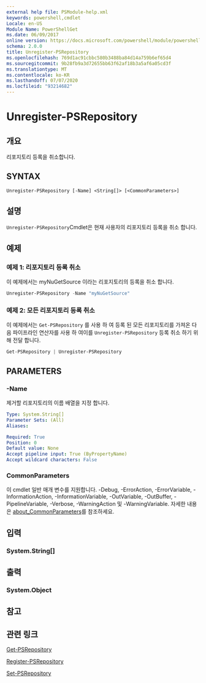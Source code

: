 ```yaml
---
external help file: PSModule-help.xml
keywords: powershell,cmdlet
Locale: en-US
Module Name: PowerShellGet
ms.date: 06/09/2017
online version: https://docs.microsoft.com/powershell/module/powershellget/unregister-psrepository?view=powershell-7.1&WT.mc_id=ps-gethelp
schema: 2.0.0
title: Unregister-PSRepository
ms.openlocfilehash: 769d1ac91cbbc580b3488ba84d14a759b6ef65d4
ms.sourcegitcommit: 9b28fb9a3d72655bb63f62af18b3a5af6a05cd3f
ms.translationtype: MT
ms.contentlocale: ko-KR
ms.lasthandoff: 07/07/2020
ms.locfileid: "93214682"
---
```

# Unregister-PSRepository

## 개요
리포지토리 등록을 취소합니다.

## SYNTAX

```
Unregister-PSRepository [-Name] <String[]> [<CommonParameters>]
```

## 설명

`Unregister-PSRepository`Cmdlet은 현재 사용자의 리포지토리 등록을 취소 합니다.

## 예제

### 예제 1: 리포지토리 등록 취소

이 예제에서는 myNuGetSource 이라는 리포지토리의 등록을 취소 합니다.

```powershell
Unregister-PSRepository -Name "myNuGetSource"
```

### 예제 2: 모든 리포지토리 등록 취소

이 예제에서는 `Get-PSRepository` 를 사용 하 여 등록 된 모든 리포지토리를 가져온 다음 파이프라인 연산자를 사용 하 여이를 `Unregister-PSRepository` 등록 취소 하기 위해 전달 합니다.

```powershell
Get-PSRepository | Unregister-PSRepository
```

## PARAMETERS

### -Name

제거할 리포지토리의 이름 배열을 지정 합니다.

```yaml
Type: System.String[]
Parameter Sets: (All)
Aliases:

Required: True
Position: 0
Default value: None
Accept pipeline input: True (ByPropertyName)
Accept wildcard characters: False
```

### CommonParameters

이 cmdlet 일반 매개 변수를 지원합니다. -Debug, -ErrorAction, -ErrorVariable, -InformationAction, -InformationVariable, -OutVariable, -OutBuffer, -PipelineVariable, -Verbose, -WarningAction 및 -WarningVariable. 자세한 내용은 [about_CommonParameters](https://go.microsoft.com/fwlink/?LinkID=113216)를 참조하세요.

## 입력

### System.String[]

## 출력

### System.Object

## 참고

## 관련 링크

[Get-PSRepository](Get-PSRepository.md)

[Register-PSRepository](Register-PSRepository.md)

[Set-PSRepository](Set-PSRepository.md)
